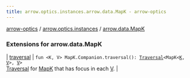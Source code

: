 ```yaml
---
title: arrow.optics.instances.arrow.data.MapK - arrow-optics
---
```


[arrow-optics](../../index.html) / [arrow.optics.instances](../index.html) / [arrow.data.MapK](./index.html)

### Extensions for arrow.data.MapK

| [traversal](traversal.html) | `fun <K, V> MapK.Companion.traversal(): `[`Traversal`](../../arrow.optics/-traversal.html)`<MapK<`[`K`](traversal.html#K)`, `[`V`](traversal.html#V)`>, `[`V`](traversal.html#V)`>`<br>[Traversal](../../arrow.optics/-traversal.html) for [MapK](#) that has focus in each [V](traversal.html#V). |

